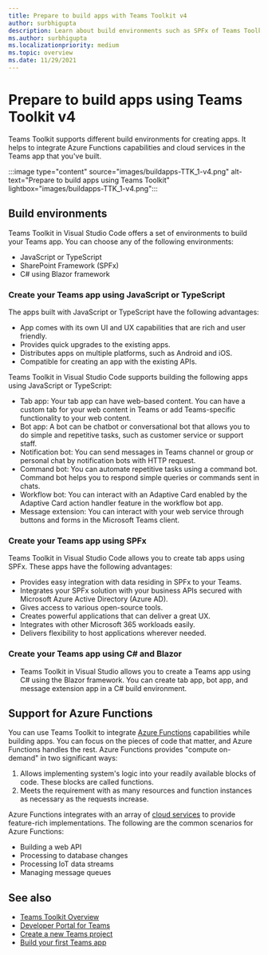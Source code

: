 ```yaml
---
title: Prepare to build apps with Teams Toolkit v4
author: surbhigupta
description: Learn about build environments such as SPFx of Teams Toolkit v4 in Visual Studio Code. Toolkit integrates Azure Functions capabilities for building apps.
ms.author: surbhigupta
ms.localizationpriority: medium
ms.topic: overview
ms.date: 11/29/2021
---
```


# Prepare to build apps using Teams Toolkit v4

Teams Toolkit supports different build environments for creating apps. It helps to integrate Azure Functions capabilities and cloud services in the Teams app that you've built.

:::image type="content" source="images/buildapps-TTK_1-v4.png" alt-text="Prepare to build apps using Teams Toolkit"  lightbox="images/buildapps-TTK_1-v4.png":::

## Build environments

Teams Toolkit in Visual Studio Code offers a set of environments to build your Teams app. You can choose any of the following environments:

* JavaScript or TypeScript
* SharePoint Framework (SPFx)
* C# using Blazor framework

### Create your Teams app using JavaScript or TypeScript

The apps built with JavaScript or TypeScript have the following advantages:

* App comes with its own UI and UX capabilities that are rich and user friendly.
* Provides quick upgrades to the existing apps.
* Distributes apps on multiple platforms, such as Android and iOS.
* Compatible for creating an app with the existing APIs.

Teams Toolkit in Visual Studio Code supports building the following apps using JavaScript or TypeScript:

* Tab app: Your tab app can have web-based content. You can have a custom tab for your web content in Teams or add Teams-specific functionality to your web content.
* Bot app: A bot can be chatbot or conversational bot that allows you to do simple and repetitive tasks, such as customer service or support staff.
* Notification bot: You can send messages in Teams channel or group or personal chat by notification bots with HTTP request.
* Command bot: You can automate repetitive tasks using a command bot. Command bot helps you to respond simple queries or commands sent in chats.
* Workflow bot: You can interact with an Adaptive Card enabled by the Adaptive Card action handler feature in the workflow bot app.
* Message extension: You can interact with your web service through buttons and forms in the Microsoft Teams client.

### Create your Teams app using SPFx

Teams Toolkit in Visual Studio Code allows you to create tab apps using SPFx. These apps have the following advantages:

* Provides easy integration with data residing in SPFx to your Teams.
* Integrates your SPFx solution with your business APIs secured with Microsoft Azure Active Directory (Azure AD).
* Gives access to various open-source tools.
* Creates powerful applications that can deliver a great UX.
* Integrates with other Microsoft 365 workloads easily.
* Delivers flexibility to host applications wherever needed.

### Create your Teams app using C# and Blazor

* Teams Toolkit in Visual Studio allows you to create a Teams app using C# using the Blazor framework. You can create tab app, bot app, and message extension app in a C# build environment.

## Support for Azure Functions

You can use Teams Toolkit to integrate [Azure Functions](/azure/azure-functions/functions-overview) capabilities while building apps. You can focus on the pieces of code that matter, and Azure Functions handles the rest.
Azure Functions provides "compute on-demand" in two significant ways:

1. Allows implementing system's logic into your readily available blocks of code. These blocks are called functions.
1. Meets the requirement with as many resources and function instances as necessary as the requests increase.

Azure Functions integrates with an array of [cloud services](add-resource.md#types-of-cloud-resources) to provide feature-rich implementations. The following are the common scenarios for Azure Functions:

* Building a web API
* Processing to database changes
* Processing IoT data streams
* Managing message queues

## See also

* [Teams Toolkit Overview](teams-toolkit-fundamentals-v4.md)
* [Developer Portal for Teams](~/concepts/build-and-test/teams-developer-portal.md)
* [Create a new Teams project](create-new-project.md)
* [Build your first Teams app](~/get-started/get-started-overview.md#build-your-first-teams-app)
